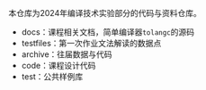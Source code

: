 本仓库为2024年编译技术实验部分的代码与资料仓库。

- docs：课程相关文档，简单编译器`tolangc`的源码
- testfiles：第一次作业文法解读的数据点
- archive：往届数据与代码
- code：课程设计代码
- test：公共样例库